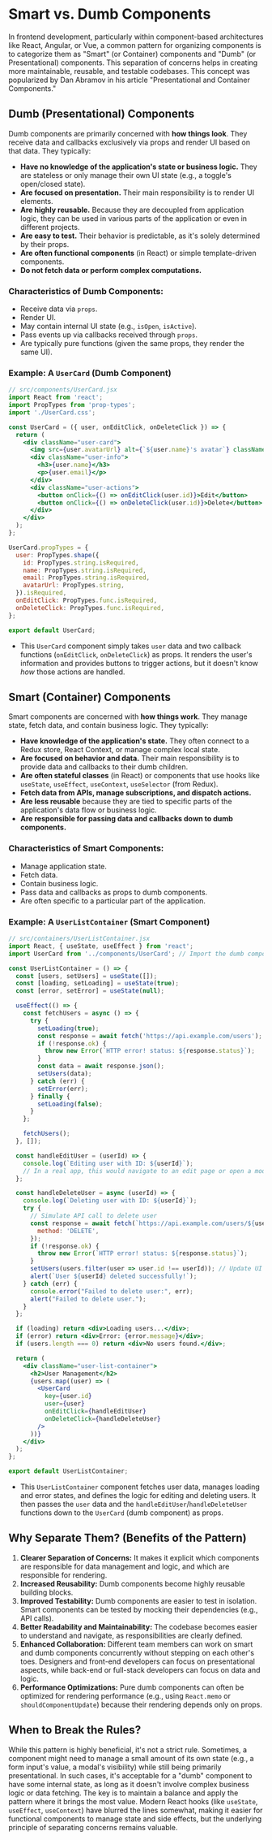 # Smart vs. Dumb Components

In frontend development, particularly within component-based architectures like React, Angular, or Vue, a common pattern for organizing components is to categorize them as "Smart" (or Container) components and "Dumb" (or Presentational) components. This separation of concerns helps in creating more maintainable, reusable, and testable codebases. This concept was popularized by Dan Abramov in his article "Presentational and Container Components."

## Dumb (Presentational) Components

Dumb components are primarily concerned with **how things look**. They receive data and callbacks exclusively via props and render UI based on that data. They typically:

*   **Have no knowledge of the application's state or business logic.** They are stateless or only manage their own UI state (e.g., a toggle's open/closed state).
*   **Are focused on presentation.** Their main responsibility is to render UI elements.
*   **Are highly reusable.** Because they are decoupled from application logic, they can be used in various parts of the application or even in different projects.
*   **Are easy to test.** Their behavior is predictable, as it's solely determined by their props.
*   **Are often functional components** (in React) or simple template-driven components.
*   **Do not fetch data or perform complex computations.**

### Characteristics of Dumb Components:

*   Receive data via `props`.
*   Render UI.
*   May contain internal UI state (e.g., `isOpen`, `isActive`).
*   Pass events up via callbacks received through `props`.
*   Are typically pure functions (given the same props, they render the same UI).

### Example: A `UserCard` (Dumb Component)

```jsx
// src/components/UserCard.jsx
import React from 'react';
import PropTypes from 'prop-types';
import './UserCard.css';

const UserCard = ({ user, onEditClick, onDeleteClick }) => {
  return (
    <div className="user-card">
      <img src={user.avatarUrl} alt={`${user.name}'s avatar`} className="user-avatar" />
      <div className="user-info">
        <h3>{user.name}</h3>
        <p>{user.email}</p>
      </div>
      <div className="user-actions">
        <button onClick={() => onEditClick(user.id)}>Edit</button>
        <button onClick={() => onDeleteClick(user.id)}>Delete</button>
      </div>
    </div>
  );
};

UserCard.propTypes = {
  user: PropTypes.shape({
    id: PropTypes.string.isRequired,
    name: PropTypes.string.isRequired,
    email: PropTypes.string.isRequired,
    avatarUrl: PropTypes.string,
  }).isRequired,
  onEditClick: PropTypes.func.isRequired,
  onDeleteClick: PropTypes.func.isRequired,
};

export default UserCard;
```
*   This `UserCard` component simply takes `user` data and two callback functions (`onEditClick`, `onDeleteClick`) as props. It renders the user's information and provides buttons to trigger actions, but it doesn't know *how* those actions are handled.

## Smart (Container) Components

Smart components are concerned with **how things work**. They manage state, fetch data, and contain business logic. They typically:

*   **Have knowledge of the application's state.** They often connect to a Redux store, React Context, or manage complex local state.
*   **Are focused on behavior and data.** Their main responsibility is to provide data and callbacks to their dumb children.
*   **Are often stateful classes** (in React) or components that use hooks like `useState`, `useEffect`, `useContext`, `useSelector` (from Redux).
*   **Fetch data from APIs, manage subscriptions, and dispatch actions.**
*   **Are less reusable** because they are tied to specific parts of the application's data flow or business logic.
*   **Are responsible for passing data and callbacks down to dumb components.**

### Characteristics of Smart Components:

*   Manage application state.
*   Fetch data.
*   Contain business logic.
*   Pass data and callbacks as props to dumb components.
*   Are often specific to a particular part of the application.

### Example: A `UserListContainer` (Smart Component)

```jsx
// src/containers/UserListContainer.jsx
import React, { useState, useEffect } from 'react';
import UserCard from '../components/UserCard'; // Import the dumb component

const UserListContainer = () => {
  const [users, setUsers] = useState([]);
  const [loading, setLoading] = useState(true);
  const [error, setError] = useState(null);

  useEffect(() => {
    const fetchUsers = async () => {
      try {
        setLoading(true);
        const response = await fetch('https://api.example.com/users'); // Simulate API call
        if (!response.ok) {
          throw new Error(`HTTP error! status: ${response.status}`);
        }
        const data = await response.json();
        setUsers(data);
      } catch (err) {
        setError(err);
      } finally {
        setLoading(false);
      }
    };

    fetchUsers();
  }, []);

  const handleEditUser = (userId) => {
    console.log(`Editing user with ID: ${userId}`);
    // In a real app, this would navigate to an edit page or open a modal
  };

  const handleDeleteUser = async (userId) => {
    console.log(`Deleting user with ID: ${userId}`);
    try {
      // Simulate API call to delete user
      const response = await fetch(`https://api.example.com/users/${userId}`, {
        method: 'DELETE',
      });
      if (!response.ok) {
        throw new Error(`HTTP error! status: ${response.status}`);
      }
      setUsers(users.filter(user => user.id !== userId)); // Update UI
      alert(`User ${userId} deleted successfully!`);
    } catch (err) {
      console.error("Failed to delete user:", err);
      alert("Failed to delete user.");
    }
  };

  if (loading) return <div>Loading users...</div>;
  if (error) return <div>Error: {error.message}</div>;
  if (users.length === 0) return <div>No users found.</div>;

  return (
    <div className="user-list-container">
      <h2>User Management</h2>
      {users.map((user) => (
        <UserCard
          key={user.id}
          user={user}
          onEditClick={handleEditUser}
          onDeleteClick={handleDeleteUser}
        />
      ))}
    </div>
  );
};

export default UserListContainer;
```
*   This `UserListContainer` component fetches user data, manages loading and error states, and defines the logic for editing and deleting users. It then passes the `user` data and the `handleEditUser`/`handleDeleteUser` functions down to the `UserCard` (dumb component) as props.

## Why Separate Them? (Benefits of the Pattern)

1.  **Clearer Separation of Concerns:** It makes it explicit which components are responsible for data management and logic, and which are responsible for rendering.
2.  **Increased Reusability:** Dumb components become highly reusable building blocks.
3.  **Improved Testability:** Dumb components are easier to test in isolation. Smart components can be tested by mocking their dependencies (e.g., API calls).
4.  **Better Readability and Maintainability:** The codebase becomes easier to understand and navigate, as responsibilities are clearly defined.
5.  **Enhanced Collaboration:** Different team members can work on smart and dumb components concurrently without stepping on each other's toes. Designers and front-end developers can focus on presentational aspects, while back-end or full-stack developers can focus on data and logic.
6.  **Performance Optimizations:** Pure dumb components can often be optimized for rendering performance (e.g., using `React.memo` or `shouldComponentUpdate`) because their rendering depends only on props.

## When to Break the Rules?

While this pattern is highly beneficial, it's not a strict rule. Sometimes, a component might need to manage a small amount of its own state (e.g., a form input's value, a modal's visibility) while still being primarily presentational. In such cases, it's acceptable for a "dumb" component to have some internal state, as long as it doesn't involve complex business logic or data fetching. The key is to maintain a balance and apply the pattern where it brings the most value. Modern React hooks (like `useState`, `useEffect`, `useContext`) have blurred the lines somewhat, making it easier for functional components to manage state and side effects, but the underlying principle of separating concerns remains valuable.

